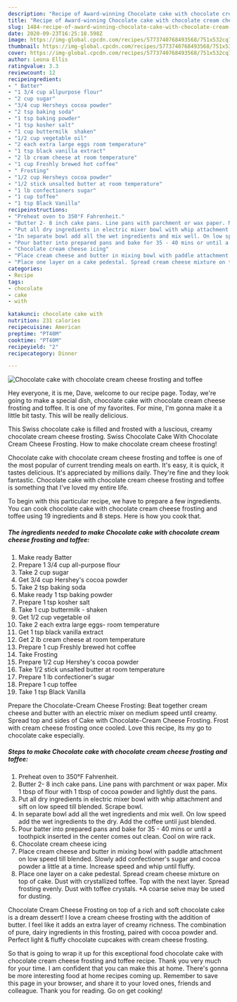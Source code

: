 ```yaml
---
description: "Recipe of Award-winning Chocolate cake with chocolate cream cheese frosting and toffee"
title: "Recipe of Award-winning Chocolate cake with chocolate cream cheese frosting and toffee"
slug: 1484-recipe-of-award-winning-chocolate-cake-with-chocolate-cream-cheese-frosting-and-toffee
date: 2020-09-23T16:25:18.598Z
image: https://img-global.cpcdn.com/recipes/5773740768493568/751x532cq70/chocolate-cake-with-chocolate-cream-cheese-frosting-and-toffee-recipe-main-photo.jpg
thumbnail: https://img-global.cpcdn.com/recipes/5773740768493568/751x532cq70/chocolate-cake-with-chocolate-cream-cheese-frosting-and-toffee-recipe-main-photo.jpg
cover: https://img-global.cpcdn.com/recipes/5773740768493568/751x532cq70/chocolate-cake-with-chocolate-cream-cheese-frosting-and-toffee-recipe-main-photo.jpg
author: Leona Ellis
ratingvalue: 3.3
reviewcount: 12
recipeingredient:
- " Batter"
- "1 3/4 cup allpurpose flour"
- "2 cup sugar"
- "3/4 cup Hersheys cocoa powder"
- "2 tsp baking soda"
- "1 tsp baking powder"
- "1 tsp kosher salt"
- "1 cup buttermilk  shaken"
- "1/2 cup vegetable oil"
- "2 each extra large eggs room temperature"
- "1 tsp black vanilla extract"
- "2 lb cream cheese at room temperature"
- "1 cup Freshly brewed hot coffee"
- " Frosting"
- "1/2 cup Hersheys cocoa powder"
- "1/2 stick unsalted butter at room temperature"
- "1 lb confectioners sugar"
- "1 cup toffee"
- "1 tsp Black Vanilla"
recipeinstructions:
- "Preheat oven to 350°F Fahrenheit."
- "Butter 2- 8 inch cake pans. Line pans with parchment or wax paper. Mix 1 tbsp of flour with 1 tbsp of cocoa powder and lightly dust the pans."
- "Put all dry ingredients in electric mixer bowl with whip attachment and sift on low speed till blended. Scrape bowl."
- "In separate bowl add all the wet ingredients and mix well. On low speed add the wet ingredients to the dry. Add the coffee until just blended."
- "Pour batter into prepared pans and bake for 35 - 40 mins or until a toothpick inserted in the center comes out clean. Cool on wire rack."
- "Chocolate cream cheese icing"
- "Place cream cheese and butter in mixing bowl with paddle attachment on low speed till blended. Slowly add confectioner&#39;s sugar and cocoa powder a little at a time. Increase speed and whip until fluffy."
- "Place one layer on a cake pedestal. Spread cream cheese mixture on top of cake. Dust with crystallized toffee. Top with the next layer. Spread frosting evenly. Dust with toffee crystals. *A coarse seive may be used for dusting."
categories:
- Recipe
tags:
- chocolate
- cake
- with

katakunci: chocolate cake with 
nutrition: 231 calories
recipecuisine: American
preptime: "PT40M"
cooktime: "PT40M"
recipeyield: "2"
recipecategory: Dinner

---
```



![Chocolate cake with chocolate cream cheese frosting and toffee](https://img-global.cpcdn.com/recipes/5773740768493568/751x532cq70/chocolate-cake-with-chocolate-cream-cheese-frosting-and-toffee-recipe-main-photo.jpg)

Hey everyone, it is me, Dave, welcome to our recipe page. Today, we're going to make a special dish, chocolate cake with chocolate cream cheese frosting and toffee. It is one of my favorites. For mine, I'm gonna make it a little bit tasty. This will be really delicious.

This Swiss chocolate cake is filled and frosted with a luscious, creamy chocolate cream cheese frosting. Swiss Chocolate Cake With Chocolate Cream Cheese Frosting. How to make chocolate cream cheese frosting!

Chocolate cake with chocolate cream cheese frosting and toffee is one of the most popular of current trending meals on earth. It's easy, it is quick, it tastes delicious. It's appreciated by millions daily. They're fine and they look fantastic. Chocolate cake with chocolate cream cheese frosting and toffee is something that I've loved my entire life.


To begin with this particular recipe, we have to prepare a few ingredients. You can cook chocolate cake with chocolate cream cheese frosting and toffee using 19 ingredients and 8 steps. Here is how you cook that.

<!--inarticleads1-->

##### The ingredients needed to make Chocolate cake with chocolate cream cheese frosting and toffee:

1. Make ready  Batter
1. Prepare 1 3/4 cup all-purpose flour
1. Take 2 cup sugar
1. Get 3/4 cup Hershey&#39;s cocoa powder
1. Take 2 tsp baking soda
1. Make ready 1 tsp baking powder
1. Prepare 1 tsp kosher salt
1. Take 1 cup buttermilk - shaken
1. Get 1/2 cup vegetable oil
1. Take 2 each extra large eggs- room temperature
1. Get 1 tsp black vanilla extract
1. Get 2 lb cream cheese at room temperature
1. Prepare 1 cup Freshly brewed hot coffee
1. Take  Frosting
1. Prepare 1/2 cup Hershey&#39;s cocoa powder
1. Take 1/2 stick unsalted butter at room temperature
1. Prepare 1 lb confectioner&#39;s sugar
1. Prepare 1 cup toffee
1. Take 1 tsp Black Vanilla


Prepare the Chocolate-Cream Cheese Frosting: Beat together cream cheese and butter with an electric mixer on medium speed until creamy. Spread top and sides of Cake with Chocolate-Cream Cheese Frosting. Frost with cream cheese frosting once cooled. Love this recipe, its my go to chocolate cake especially. 

<!--inarticleads2-->

##### Steps to make Chocolate cake with chocolate cream cheese frosting and toffee:

1. Preheat oven to 350°F Fahrenheit.
1. Butter 2- 8 inch cake pans. Line pans with parchment or wax paper. Mix 1 tbsp of flour with 1 tbsp of cocoa powder and lightly dust the pans.
1. Put all dry ingredients in electric mixer bowl with whip attachment and sift on low speed till blended. Scrape bowl.
1. In separate bowl add all the wet ingredients and mix well. On low speed add the wet ingredients to the dry. Add the coffee until just blended.
1. Pour batter into prepared pans and bake for 35 - 40 mins or until a toothpick inserted in the center comes out clean. Cool on wire rack.
1. Chocolate cream cheese icing
1. Place cream cheese and butter in mixing bowl with paddle attachment on low speed till blended. Slowly add confectioner&#39;s sugar and cocoa powder a little at a time. Increase speed and whip until fluffy.
1. Place one layer on a cake pedestal. Spread cream cheese mixture on top of cake. Dust with crystallized toffee. Top with the next layer. Spread frosting evenly. Dust with toffee crystals. *A coarse seive may be used for dusting.


Chocolate Cream Cheese Frosting on top of a rich and soft chocolate cake is a dream dessert! I love a cream cheese frosting with the addition of butter. I feel like it adds an extra layer of creamy richness. The combination of pure, dairy ingredients in this frosting, paired with cocoa powder and. Perfect light &amp; fluffy chocolate cupcakes with cream cheese frosting. 

So that is going to wrap it up for this exceptional food chocolate cake with chocolate cream cheese frosting and toffee recipe. Thank you very much for your time. I am confident that you can make this at home. There's gonna be more interesting food at home recipes coming up. Remember to save this page in your browser, and share it to your loved ones, friends and colleague. Thank you for reading. Go on get cooking!
